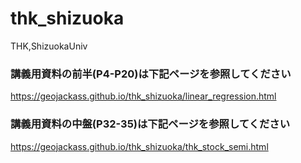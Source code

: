 # thk_shizuoka
THK,ShizuokaUniv

### 講義用資料の前半(P4-P20)は下記ページを参照してください
https://geojackass.github.io/thk_shizuoka/linear_regression.html

### 講義用資料の中盤(P32-35)は下記ページを参照してください
https://geojackass.github.io/thk_shizuoka/thk_stock_semi.html
